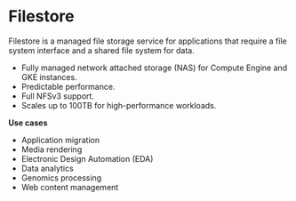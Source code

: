 # Filestore

Filestore is a managed file storage service for applications that require a file system interface and a shared file system for data.

- Fully managed network attached storage (NAS) for Compute Engine and GKE instances.
- Predictable performance.
- Full NFSv3 support.
- Scales up to 100TB for high-performance workloads.

**Use cases**
- Application migration
- Media rendering
- Electronic Design Automation (EDA)
- Data analytics
- Genomics processing
- Web content management

